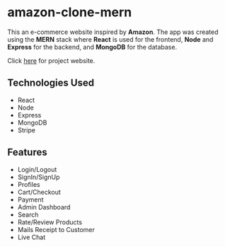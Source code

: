 # amazon-clone-mern

This an e-commerce website inspired by **Amazon**. The app was created using the **MERN** stack where **React** is used for the frontend, **Node** and **Express** for the backend, and **MongoDB** for the database.

Click [here](https://mern-amazona-chamewin.herokuapp.com/) for project website.

## Technologies Used

* React
* Node
* Express
* MongoDB
* Stripe

## Features

* Login/Logout
* SignIn/SignUp
* Profiles
* Cart/Checkout
* Payment
* Admin Dashboard
* Search
* Rate/Review Products
* Mails Receipt to Customer
* Live Chat
